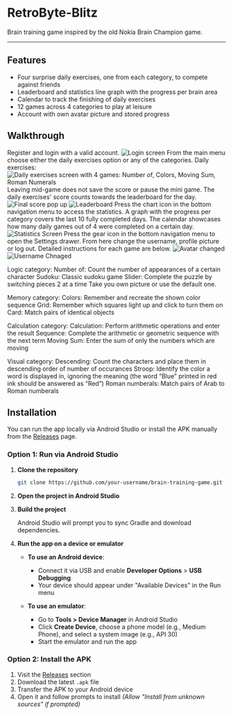 # RetroByte-Blitz
Brain training game inspired by the old Nokia Brain Champion game.

---
## Features
- Four surprise daily exercises, one from each category, to compete against friends
- Leaderboard and statistics line graph with the progress per brain area
- Calendar to track the finishing of daily exercises
- 12 games across 4 categories to play at leisure
- Account with own avatar picture and stored progress
## Walkthrough
Register and login with a valid account.
![Login screen]()
From the main menu choose either the daily exercises option or any of the categories.
Daily exercises:
![Daily exercises screen with 4 games: Number of, Colors, Moving Sum, Roman Numerals]()
Leaving mid-game does not save the score or pause the mini game.
The daily exercises' score counts towards the leaderboard for the day.
![Final score pop up]()
![Leaderboard]()
Press the chart icon in the bottom navigation menu to access the statistics. A graph with the progress per category covers the last 10 fully completed days. The calendar showcases how many daily games out of 4 were completed on a certain day.
![Statistics Screen]()
Press the gear icon in the bottom navigation menu to open the Settings drawer. From here change the username, profile picture or log out. Detailed instructions for each game are below.
![Avatar changed]()
![Username Chnaged]()

Logic category:
Number of: Count the number of appearances of a certain character
Sudoku: Classic sudoku game
Slider: Complete the puzzle by switching pieces 2 at a time
    Take you own picture or use the default one.

Memory category:
Colors: Remember and recreate the shown color sequence
Grid: Remember which squares light up and click to turn them on
Card: Match pairs of identical objects

Calculation category:
Calculation: Perform arithmetic operations and enter the result
Sequence: Complete the arithmetic or geometric sequence with the next term
Moving Sum: Enter the sum of only the numbers which are moving

Visual category:
Descending: Count the characters and place them in descending order of number of occurances
Stroop: Identify the color a word is displayed in, ignoring the meaning (the word “Blue” printed in red ink should be answered as “Red”)
Roman numberals: Match pairs of Arab to Roman numberals

## Installation
You can run the app locally via Android Studio or install the APK manually from the [Releases](../../releases) page.

### Option 1: Run via Android Studio

1. **Clone the repository**

   ```bash
   git clone https://github.com/your-username/brain-training-game.git
   ```

2. **Open the project in Android Studio**

3. **Build the project**

     Android Studio will prompt you to sync Gradle and download dependencies.

4. **Run the app on a device or emulator**

   *  **To use an Android device**:
      * Connect it via USB and enable **Developer Options** > **USB Debugging**
      * Your device should appear under "Available Devices" in the Run menu
   *  **To use an emulator**:

      * Go to **Tools > Device Manager** in Android Studio
      * Click **Create Device**, choose a phone model (e.g., Medium Phone), and select a system image (e.g., API 30)
      * Start the emulator and run the app

### Option 2: Install the APK

1. Visit the [Releases](../../releases) section
2. Download the latest `.apk` file
3. Transfer the APK to your Android device
4. Open it and follow prompts to install
   *(Allow "Install from unknown sources" if prompted)*

